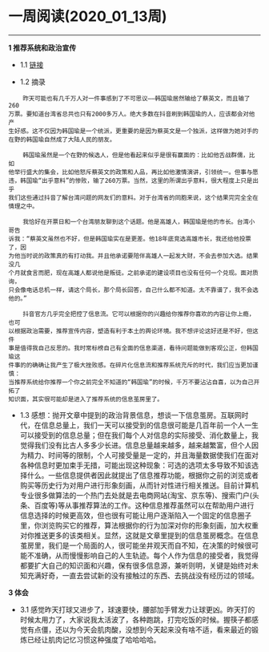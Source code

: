 # 一周阅读(2020_01_13周)

---

**1 推荐系统和政治宣传**

- 1.1 [链接](https://mp.weixin.qq.com/s/z3egPbNagC2j1q4p3jR2yw)

- 1.2 摘录
~~~
    昨天可能也有几千万人对一件事感到了不可思议——韩国瑜居然输给了蔡英文，而且输了260  
万票。要知道台湾省总共也只有2000多万人。绝大多数在抖音刷到韩国瑜的人，应该都会对他产  
生好感。这不仅因为韩国瑜是一个统派，更重要的是因为蔡英文是一个独派，这样做为她对手的  
在野的韩国瑜自然成了大陆人民的朋友。  

    韩国瑜虽然是一个在野的候选人，但是他看起来似乎是很有赢面的：比如他舌战群儒，比如  
他举行盛大的集会，比如他怒斥蔡英文的政策和人品，再比如他激情演讲，引领统一。但事与愿  
违，韩国瑜“出乎意料”的惨败，输了260万票。当然，这里的所谓出乎意料，很大程度上只是出乎  
我们这些通过抖音了解台湾问题的网友们的意料。对于台湾省的同胞来说，这个结果完完全全在  
情理之中。  

    我恰好在开票日和一个台湾朋友聊到这个话题。他是高雄人，韩国瑜是他的市长。台湾小哥告  
诉我：“蔡英文虽然也不好，但是韩国瑜实在是更差。他18年底竞选高雄市长，我还给他投票了，因  
为他当时说的政策真的有打动我。并且他承诺要陪伴高雄人一起发大财，不会去参加大选。结果没几  
个月就食言而肥，现在高雄人都说他是叛徒。之前承诺的建设项目也没有任何一个兑现。面对质询，  
只会像电话总机一样，请这个局长，那个局长回答，自己什么都不知道。太不靠谱了，我不会选他的。”  

    抖音官方几乎完全把控了信息流。它可以根据你的兴趣给你推荐你喜欢的内容让你上瘾，也可  
以根据政治需要，推荐宣传内容，塑造有利于本土的舆论环境。我不想评论这好还是不好，但这件  
事是值得我自己反思的。我时常标榜自己有全面的信息渠道，看待问题能做到客观公正，但韩国瑜这  
件事的的确确让我产生了极大挫败感。在碎片化信息流和推荐系统充斥的时代，我们应当更加谨慎：  
当推荐系统给你推荐一个你之前完全不知道的“韩国瑜”的时候，千万不要沾沾自喜，以为自己开拓了  
知识面，其实很可能却是进入了推荐系统的信息茧房里了。  

~~~

- 1.3 感想：抛开文章中提到的政治背景信息，想谈一下信息茧房。互联网时代，在信息总量上，我们一天可以接受到的信息很可能是几百年前一个人一生可以接受到的信息总量；但在我们每个人对信息的实际接受、消化数量上，我觉得我们没有比古人多多少长进。信息总量越来越多，越来越繁富，但个人因为精力、时间等的限制，个人可接受量是一定的，并且海量数据使我们在面对各种信息时更加束手无措，可能出现这种现象：可选的选项太多导致不知该选择什么。一些信息提供者因此就提出了信息推荐功能，根据你之前的浏览或者购买等历史行为对用户进行形象刻画，从而针对性进行相关推送。目前计算机专业很多做算法的一个热门去处就是去电商网站(淘宝、京东等)、搜索门户(头条、百度等)等从事推荐算法的工作。这种信息推荐虽然可以在帮助用户进行信息选择的时候更高效，但也很有可能让用户逐渐陷入一个固定的信息圈子里，你浏览购买它的推荐，算法根据你的行为加深对你的形象刻画，加大权重对你推送更多的该类相关。显然，这就是文章里提到的信息茧房概念。在信息茧房里，我们是一个局面的人，很可能坐井观天而自不知，在决策的时候很可能不准确，从而慢慢影响自己的人生轨迹。每个人作为信息的接受者，我觉得都要扩大自己的知识面和兴趣，保有很多信息源，兼听则明，关键是始终对未知充满好奇，一直去尝试新的没有接触过的东西、去挑战没有经历过的领域。


**3 体会**

- 3.1 感觉昨天打球又进步了，球速要快，腰部加手臂发力让球更凶。昨天打的时候太用力了，大家说我太活波了，各种跑跳，打完吃饭的时候。握筷子都感觉有点僵，还以为今天会肌肉酸，没想到今天起来没有啥不适，看来最近的锻炼已经让肌肉记忆习惯这种强度了哈哈哈哈。
